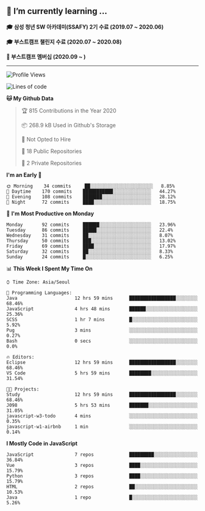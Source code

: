 ## 🌱 I’m currently learning ...

**🎓 삼성 청년 SW 아카데미(SSAFY) 2기 수료 (2019.07 ~ 2020.06)**

**🎓 부스트캠프 챌린지 수료 (2020.07 ~ 2020.08)**

**🏃  부스트캠프 멤버십 (2020.09 ~ )**
 
-----

<!--START_SECTION:waka-->
![Profile Views](http://img.shields.io/badge/Profile%20Views-7-blue)

![Lines of code](https://img.shields.io/badge/From%20Hello%20World%20I%27ve%20Written-34.5%20million%20lines%20of%20code-blue)

**🐱 My Github Data** 

> 🏆 815 Contributions in the Year 2020
 > 
> 📦 268.9 kB Used in Github's Storage 
 > 
> 🚫 Not Opted to Hire
 > 
> 📜 18 Public Repositories
 > 
> 🔑 2 Private Repositories 

**I'm an Early 🐤** 

```text
🌞 Morning    34 commits     ██░░░░░░░░░░░░░░░░░░░░░░░   8.85% 
🌆 Daytime    170 commits    ███████████░░░░░░░░░░░░░░   44.27% 
🌃 Evening    108 commits    ███████░░░░░░░░░░░░░░░░░░   28.12% 
🌙 Night      72 commits     ████░░░░░░░░░░░░░░░░░░░░░   18.75%

```
📅 **I'm Most Productive on Monday** 

```text
Monday       92 commits     ██████░░░░░░░░░░░░░░░░░░░   23.96% 
Tuesday      86 commits     █████░░░░░░░░░░░░░░░░░░░░   22.4% 
Wednesday    31 commits     ██░░░░░░░░░░░░░░░░░░░░░░░   8.07% 
Thursday     50 commits     ███░░░░░░░░░░░░░░░░░░░░░░   13.02% 
Friday       69 commits     ████░░░░░░░░░░░░░░░░░░░░░   17.97% 
Saturday     32 commits     ██░░░░░░░░░░░░░░░░░░░░░░░   8.33% 
Sunday       24 commits     █░░░░░░░░░░░░░░░░░░░░░░░░   6.25%

```


📊 **This Week I Spent My Time On** 

```text
⌚︎ Time Zone: Asia/Seoul

💬 Programming Languages: 
Java                     12 hrs 59 mins      █████████████████░░░░░░░░   68.46% 
JavaScript               4 hrs 48 mins       ██████░░░░░░░░░░░░░░░░░░░   25.36% 
SCSS                     1 hr 7 mins         █░░░░░░░░░░░░░░░░░░░░░░░░   5.92% 
Pug                      3 mins              ░░░░░░░░░░░░░░░░░░░░░░░░░   0.27% 
Bash                     0 secs              ░░░░░░░░░░░░░░░░░░░░░░░░░   0.0%

🔥 Editors: 
Eclipse                  12 hrs 59 mins      █████████████████░░░░░░░░   68.46% 
VS Code                  5 hrs 59 mins       ████████░░░░░░░░░░░░░░░░░   31.54%

🐱‍💻 Projects: 
Study                    12 hrs 59 mins      █████████████████░░░░░░░░   68.46% 
J098                     5 hrs 53 mins       ███████░░░░░░░░░░░░░░░░░░   31.05% 
javascript-w3-todo       4 mins              ░░░░░░░░░░░░░░░░░░░░░░░░░   0.35% 
javascript-w1-airbnb     1 min               ░░░░░░░░░░░░░░░░░░░░░░░░░   0.14%

```

**I Mostly Code in JavaScript** 

```text
JavaScript               7 repos             █████████░░░░░░░░░░░░░░░░   36.84% 
Vue                      3 repos             ████░░░░░░░░░░░░░░░░░░░░░   15.79% 
Python                   3 repos             ████░░░░░░░░░░░░░░░░░░░░░   15.79% 
HTML                     2 repos             ██░░░░░░░░░░░░░░░░░░░░░░░   10.53% 
Java                     1 repo              █░░░░░░░░░░░░░░░░░░░░░░░░   5.26%

```



<!--END_SECTION:waka-->
